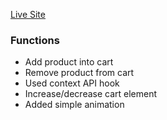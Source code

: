 [Live Site](https://km-food-cart.netlify.app/)

### Functions
- Add product into cart
- Remove product from cart
- Used context API hook
- Increase/decrease cart element
- Added simple animation

